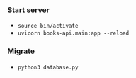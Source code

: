 ### Start server

- `source bin/activate`
- `uvicorn books-api.main:app --reload`

### Migrate

- `python3 database.py`
